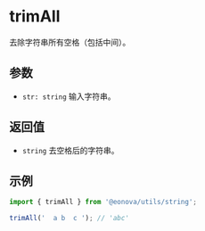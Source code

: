 # trimAll

去除字符串所有空格（包括中间）。

## 参数
- `str: string`  输入字符串。

## 返回值
- `string`  去空格后的字符串。

## 示例
```ts
import { trimAll } from '@eonova/utils/string';

trimAll('  a b  c '); // 'abc'
``` 
